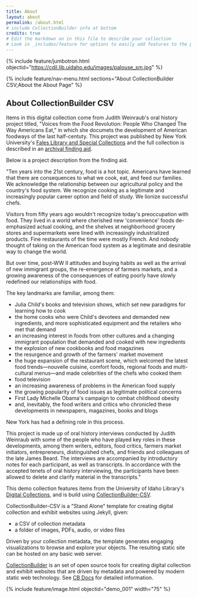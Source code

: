 ```yaml
---
title: About
layout: about
permalink: /about.html
# include CollectionBuilder info at bottom
credits: true
# Edit the markdown on in this file to describe your collection
# Look in _includes/feature for options to easily add features to the page
---
```


{% include feature/jumbotron.html objectid="https://cdil.lib.uidaho.edu/images/palouse_sm.jpg" %} 

{% include feature/nav-menu.html sections="About CollectionBuilder CSV;About the About Page" %}

## About CollectionBuilder CSV

Items in this digital collection come from Judith Weinraub's oral history project titled, "Voices from the Food Revolution: People Who Changed The Way Americans Eat," in which she documets the development of American foodways of the last half-centuty. This project was published by New York University's [Fales Library and Special Collections](https://library.nyu.edu) and the full collection is described in an [archival finding aid](https://findingaids.library.nyu.edu/fales/mss_309/).

Below is a project description from the finding aid. 

"Ten years into the 21st century, food is a hot topic. Americans have learned that there are consequences to what we cook, eat, and feed our families. We acknowledge the relationship between our agricultural policy and the country's food system. We recognize cooking as a legitimate and increasingly popular career option and field of study. We lionize successful chefs.

Visitors from fifty years ago wouldn't recognize today's preoccupation with food. They lived in a world where cherished new 'convenience' foods de-emphasized actual cooking, and the shelves at neighborhood grocery stores and supermarkets were lined with increasingly industrialized products. Fine restaurants of the time were mostly French. And nobody thought of taking on the American food system as a legitimate and desirable way to change the world.

But over time, post-WW II attitudes and buying habits as well as the arrival of new immigrant groups, the re-emergence of farmers markets, and a growing awareness of the consequences of eating poorly have slowly redefined our relationships with food.

The key landmarks are familiar, among them:

- Julia Child's books and television shows, which set new paradigms for learning how to cook
- the home cooks who were Child's devotees and demanded new ingredients, and more sophisticated equipment and the retailers who met that demand
- an increasing interest in foods from other cultures and a changing immigrant population that demanded and cooked with new ingredients
- the explosion of new cookbooks and food magazines
- the resurgence and growth of the farmers' market movement
- the huge expansion of the restaurant scene, which welcomed the latest food trends—nouvelle cuisine, comfort foods, regional foods and multi-cultural menus—and made celebrities of the chefs who cooked them
- food television
- an increasing awareness of problems in the American food supply
- the growing popularity of food issues as legitimate political concerns
- First Lady Michelle Obama's campaign to combat childhood obesity
- and, inevitably, the food writers and critics who chronicled these developments in newspapers, magazines, books and blogs

New York has had a defining role in this process.

This project is made up of oral history interviews conducted by Judith Weinraub with some of the people who have played key roles in these developments, among them writers, editors, food critics, farmers market initiators, entrepreneurs, distinguished chefs, and friends and colleagues of the late James Beard. The interviews are accompanied by introductory notes for each participant, as well as transcripts. In accordance with the accepted tenets of oral history interviewing, the participants have been allowed to delete and clarify material in the transcripts."









This demo collection features items from the University of Idaho Library's [Digital Collections](https://www.lib.uidaho.edu/digital/), and is build using [CollectionBuilder-CSV](https://github.com/CollectionBuilder/collectionbuilder-csv).

CollectionBuilder-CSV is a "Stand Alone" template for creating digital collection and exhibit websites using Jekyll, given:

- a CSV of collection metadata
- a folder of images, PDFs, audio, or video files

Driven by your collection metadata, the template generates engaging visualizations to browse and explore your objects.
The resulting static site can be hosted on any basic web server.

[CollectionBuilder](https://github.com/CollectionBuilder/) is an set of open source tools for creating digital collection and exhibit websites that are driven by metadata and powered by modern static web technology.
See [CB Docs](https://collectionbuilder.github.io/cb-docs/) for detailed information.

{% include feature/image.html objectid="demo_001" width="75" %} 

<!-- IMPORTANT!!! DELETE this comment and the include below when you are finished editing this page for your collection. The include below introduces about page features. They will show up on your collection's about page until you delete it.  -->

